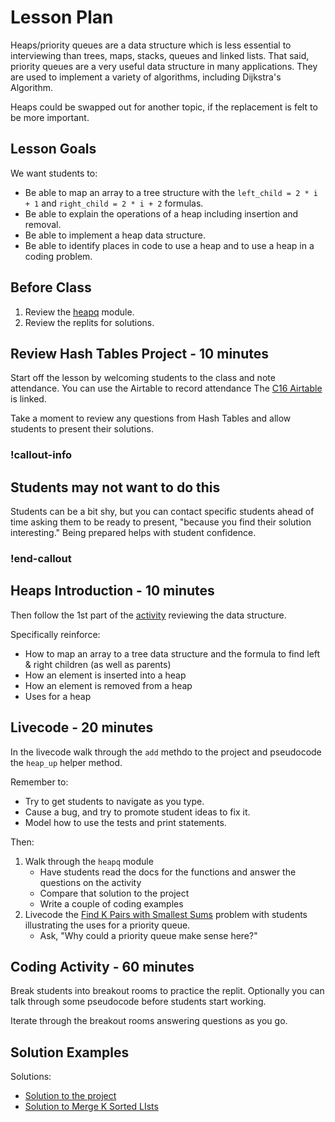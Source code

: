 # Lesson Plan

Heaps/priority queues are a data structure which is less essential to interviewing than trees, maps, stacks, queues and linked lists.  That said, priority queues are a very useful data structure in many applications.  They are used to implement a variety of algorithms, including Dijkstra's Algorithm.

Heaps could be swapped out for another topic, if the replacement is felt to be more important.

## Lesson Goals

We want students to:

- Be able to map an array to a tree structure with the `left_child = 2 * i + 1` and `right_child = 2 * i + 2` formulas.
- Be able to explain the operations of a heap including insertion and removal.
- Be able to implement a heap data structure.
- Be able to identify places in code to use a heap and to use a heap in a coding problem.

## Before Class

1. Review the [heapq](https://docs.python.org/3/library/heapq.html) module.
1. Review the replits for solutions.

## Review Hash Tables Project - 10 minutes

Start off the lesson by welcoming students to the class and note attendance. You can use the Airtable to record attendance The [C16 Airtable](https://airtable.com/appkfPQ769uxQLSei/tbl6oiA8ZG1wKUonM/viwgf4wesbLFMlg1L?blocks=hide) is linked.

Take a moment to review any questions from Hash Tables and allow students to present their solutions.

### !callout-info

## Students may not want to do this

Students can be a bit shy, but you can contact specific students ahead of time asking them to be ready to present, "because you find their solution interesting."  Being prepared helps with student confidence.

### !end-callout

## Heaps Introduction - 10 minutes


Then follow the 1st part of the [activity](./03-Heaps-Activity.md) reviewing the data structure. 

Specifically reinforce:

- How to map an array to a tree data structure and the formula to find left & right children (as well as parents)
- How an element is inserted into a heap
- How an element is removed from a heap
- Uses for a heap

## Livecode - 20 minutes

In the livecode walk through the `add` methdo to the project and pseudocode the `heap_up` helper method.

Remember to:

- Try to get students to navigate as you type.  
- Cause a bug, and try to promote student ideas to fix it.
- Model how to use the tests and print statements.

Then:

1. Walk through the `heapq` module
    - Have students read the docs for the functions and answer the questions on the activity
    - Compare that solution to the project
    - Write a couple of coding examples
1. Livecode the [Find K Pairs with Smallest Sums](https://replit.com/@adadev/Find-K-Pairs-with-Smallest-Sums-Solution) problem with students illustrating the uses for a priority queue.
    - Ask, "Why could a priority queue make sense here?"

## Coding Activity - 60 minutes

Break students into breakout rooms to practice the replit. Optionally you can talk through some pseudocode before students start working.

Iterate through the breakout rooms answering questions as you go.

## Solution Examples

Solutions:

- [Solution to the project](https://github.com/adagold/heaps/tree/python-solution)
- [Solution to Merge K Sorted LIsts](https://replit.com/@adadev/Merge-K-Sorted-Lists-Solution)